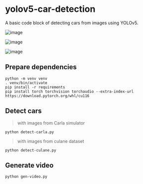 # yolov5-car-detection

A basic code block of detecting cars from images using YOLOv5.

![image](https://github.com/bennylu/yolov5-car-detection/blob/master/sample/t2.gif)

![image](https://github.com/bennylu/yolov5-car-detection/blob/master/sample/t4.gif)

![image](https://github.com/bennylu/yolov5-car-detection/blob/master/sample/culane.gif)



## Prepare dependencies

```
python -m venv venv
. venv/bin/activate
pip install -r requirements
pip install torch torchvision torchaudio --extra-index-url https://download.pytorch.org/whl/cu116
```

## Detect cars

> with images from Carla simulator
```
python detect-carla.py
```

> with images from culane dataset
```
python detect-culane.py
```

## Generate video

```
python gen-video.py
```
